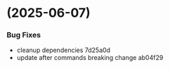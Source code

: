 #  (2025-06-07)


### Bug Fixes

* cleanup dependencies 7d25a0d
* update after commands breaking change ab04f29




